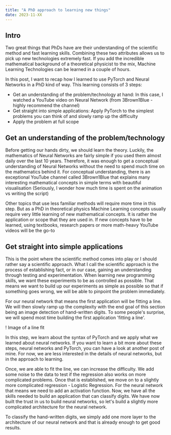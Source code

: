 ```yaml
---
title: "A PhD approach to learning new things"
date: 2023-11-XX
---
```

## Intro
Two great things that PhDs have are their understanding of the scientific method and fast learning skills. Combining these two attributes allows us to pick up new technologies extremely fast. If you add the incredible mathematical background of a theoretical physicist to the mix, Machine Learning Technologies can be learned in a couple of hours.

In this post, I want to recap how I learned to use PyTorch and Neural Networks in a PhD kind of way. This learning consists of 3 steps:
* Get an understanding of the problem/technology at hand: In this case, I watched a YouTube video on Neural Network (from 3Brown1Blue - highly recommend the channel)
* Get straight into simple applications: Apply PyTorch to the simplest problems you can think of and slowly ramp up the difficulty
* Apply the problem at full scope

## Get an understanding of the problem/technology

Before getting our hands dirty, we should learn the theory. Luckily, the mathematics of Neural Networks are fairly simple if you used them almost daily over the last 10 years. Therefore, it was enough to get a conceptual understanding of Neural Networks without the need to spend much time on the mathematics behind it. For conceptual understanding, there is an exceptional YouTube channel called 3Brown1Blue that explains many interesting mathematical concepts in simple terms with beautiful visualisation (Seriously, I wonder how much time is spent on the animation vs writing the script)

Other topics that use less familiar methods will require more time in this step. But as a PhD in theoretical physics Machine Learning concepts usually require very little learning of new mathematical concepts. It is rather the application or scope that they are used in. If new concepts have to be learned, using textbooks, research papers or more math-heavy YouTube videos will be the go-to

## Get straight into simple applications

This is the point where the scientific method comes into play or I should rather say a scientific approach. What I call the scientific approach is the process of establishing fact, or in our case, gaining an understanding through testing and experimentation. When learning new programming skills, we want these experiments to be as controlled as possible. That means we want to build up our experiments as simple as possible so that if something goes wrong, we will be able to pinpoint the problem immediately. 

For our neural network that means the first application will be fitting a line. We will then slowly ramp up the complexity with the end goal of this section being an image detection of hand-written digits. To some people's surprise, we will spend most time building the first application 'fitting a line'.

! Image of a line fit

In this step, we learn about the syntax of PyTorch and we apply what we learned about neural networks. If you want to learn a bit more about these steps, neural networks and PyTorch, you can have a look at another post of mine. For now, we are less interested in the details of neural networks, but in the approach to learning.

Once, we are able to fit the line, we can increase the difficulty. We add some noise to the data to test if the regression also works on more complicated problems. Once that is established, we move on to a slightly more complicated regression - Logistic Regression. For the neural network that means we need to add an activation function. Now, we have all the skills needed to build an application that can classify digits. We have now built the trust in us to build neural networks, so let's build a slightly more complicated architecture for the neural network. 

To classify the hand-written digits, we simply add one more layer to the architecture of our neural network and that is already enough to get good results.
